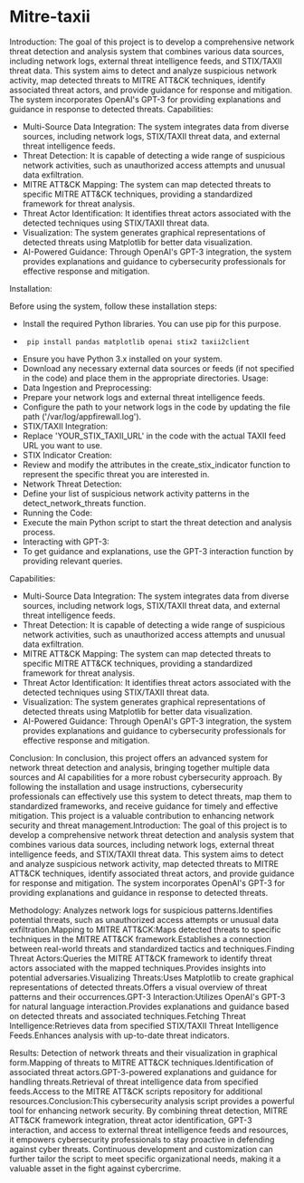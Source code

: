 # Mitre-taxii

Introduction:
The goal of this project is to develop a comprehensive network threat detection and analysis system that combines various data sources, including network logs, external threat intelligence feeds, and STIX/TAXII threat data. This system aims to detect and analyze suspicious network activity, map detected threats to MITRE ATT&CK techniques, identify associated threat actors, and provide guidance for response and mitigation. The system incorporates OpenAI's GPT-3 for providing explanations and guidance in response to detected threats.
Capabilities:
* Multi-Source Data Integration: The system integrates data from diverse sources, including network logs, STIX/TAXII threat data, and external threat intelligence feeds.
* Threat Detection: It is capable of detecting a wide range of suspicious network activities, such as unauthorized access attempts and unusual data exfiltration.
* MITRE ATT&CK Mapping: The system can map detected threats to specific MITRE ATT&CK techniques, providing a standardized framework for threat analysis.
* Threat Actor Identification: It identifies threat actors associated with the detected techniques using STIX/TAXII threat data.
* Visualization: The system generates graphical representations of detected threats using Matplotlib for better data visualization.
* AI-Powered Guidance: Through OpenAI's GPT-3 integration, the system provides explanations and guidance to cybersecurity professionals for effective response and mitigation.






Installation:

Before using the system, follow these installation steps:
* Install the required Python libraries. You can use pip for this purpose.
*      pip install pandas matplotlib openai stix2 taxii2client

* Ensure you have Python 3.x installed on your system.
* Download any necessary external data sources or feeds (if not specified in the code) and place them in the appropriate directories.
Usage:
* Data Ingestion and Preprocessing:
* Prepare your network logs and external threat intelligence feeds.
* Configure the path to your network logs in the code by updating the file path ('/var/log/appfirewall.log').
* STIX/TAXII Integration:
* Replace 'YOUR_STIX_TAXII_URL' in the code with the actual TAXII feed URL you want to use.
* STIX Indicator Creation:
* Review and modify the attributes in the create_stix_indicator function to represent the specific threat you are interested in.
* Network Threat Detection:
* Define your list of suspicious network activity patterns in the detect_network_threats function.
* Running the Code:
* Execute the main Python script to start the threat detection and analysis process.
* Interacting with GPT-3:
* To get guidance and explanations, use the GPT-3 interaction function by providing relevant queries.
 




Capabilities:
* Multi-Source Data Integration: The system integrates data from diverse sources, including network logs, STIX/TAXII threat data, and external threat intelligence feeds.
* Threat Detection: It is capable of detecting a wide range of suspicious network activities, such as unauthorized access attempts and unusual data exfiltration.
* MITRE ATT&CK Mapping: The system can map detected threats to specific MITRE ATT&CK techniques, providing a standardized framework for threat analysis.
* Threat Actor Identification: It identifies threat actors associated with the detected techniques using STIX/TAXII threat data.
* Visualization: The system generates graphical representations of detected threats using Matplotlib for better data visualization.
* AI-Powered Guidance: Through OpenAI's GPT-3 integration, the system provides explanations and guidance to cybersecurity professionals for effective response and mitigation.





Conclusion:
In conclusion, this project offers an advanced system for network threat detection and analysis, bringing together multiple data sources and AI capabilities for a more robust cybersecurity approach. By following the installation and usage instructions, cybersecurity professionals can effectively use this system to detect threats, map them to standardized frameworks, and receive guidance for timely and effective mitigation. This project is a valuable contribution to enhancing network security and threat management.Introduction:
The goal of this project is to develop a comprehensive network threat detection and analysis system that combines various data sources, including network logs, external threat intelligence feeds, and STIX/TAXII threat data. This system aims to detect and analyze suspicious network activity, map detected threats to MITRE ATT&CK techniques, identify associated threat actors, and provide guidance for response and mitigation. The system incorporates OpenAI's GPT-3 for providing explanations and guidance in response to detected threats.




Methodology:
Analyzes network logs for suspicious patterns.Identifies potential threats, such as unauthorized access attempts or unusual data exfiltration.Mapping to MITRE ATT&CK:Maps detected threats to specific techniques in the MITRE ATT&CK framework.Establishes a connection between real-world threats and standardized tactics and techniques.Finding Threat Actors:Queries the MITRE ATT&CK framework to identify threat actors associated with the mapped techniques.Provides insights into potential adversaries.Visualizing Threats:Uses Matplotlib to create graphical representations of detected threats.Offers a visual overview of threat patterns and their occurrences.GPT-3 Interaction:Utilizes OpenAI's GPT-3 for natural language interaction.Provides explanations and guidance based on detected threats and associated techniques.Fetching Threat Intelligence:Retrieves data from specified STIX/TAXII Threat Intelligence Feeds.Enhances analysis with up-to-date threat indicators.





Results:
Detection of network threats and their visualization in graphical form.Mapping of threats to MITRE ATT&CK techniques.Identification of associated threat actors.GPT-3-powered explanations and guidance for handling threats.Retrieval of threat intelligence data from specified feeds.Access to the MITRE ATT&CK scripts repository for additional resources.Conclusion:This cybersecurity analysis script provides a powerful tool for enhancing network security. By combining threat detection, MITRE ATT&CK framework integration, threat actor identification, GPT-3 interaction, and access to external threat intelligence feeds and resources, it empowers cybersecurity professionals to stay proactive in defending against cyber threats. Continuous development and customization can further tailor the script to meet specific organizational needs, making it a valuable asset in the fight against cybercrime.

